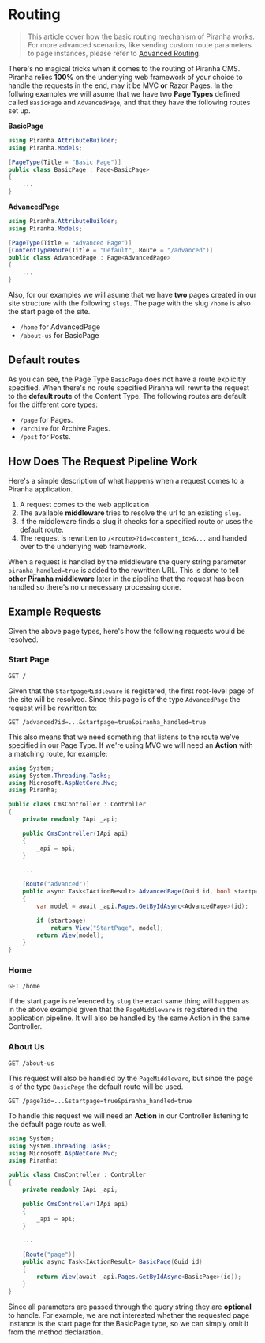 # Routing

> This article cover how the basic routing mechanism of Piranha works. For more advanced scenarios, like sending custom route parameters to page instances, please refer to [Advanced Routing](advanced-routing).

There's no magical tricks when it comes to the routing of Piranha CMS. Piranha relies **100%** on the underlying web framework of your choice to handle the requests in the end, may it be MVC **or** Razor Pages. In the follwing examples we will asume that we have two **Page Types** defined called `BasicPage` and `AdvancedPage`, and that they have the following routes set up.

**BasicPage**

~~~ csharp
using Piranha.AttributeBuilder;
using Piranha.Models;

[PageType(Title = "Basic Page")]
public class BasicPage : Page<BasicPage>
{
    ...
}
~~~

**AdvancedPage**

~~~ csharp
using Piranha.AttributeBuilder;
using Piranha.Models;

[PageType(Title = "Advanced Page")]
[ContentTypeRoute(Title = "Default", Route = "/advanced")]
public class AdvancedPage : Page<AdvancedPage>
{
    ...
}
~~~

Also, for our examples we will asume that we have **two** pages created in our site structure with the following `slugs`. The page with the slug `/home` is also the start page of the site.

* `/home` for AdvancedPage
* `/about-us` for BasicPage

## Default routes

As you can see, the Page Type `BasicPage` does not have a route explicitly specified. When there's no route specified Piranha will rewrite the request to the **default route** of the Content Type. The following routes are default for the different core types:

* `/page` for Pages.
* `/archive` for Archive Pages.
* `/post` for Posts.

## How Does The Request Pipeline Work

Here's a simple description of what happens when a request comes to a Piranha application.

1. A request comes to the web application
2. The available **middleware** tries to resolve the url to an existing `slug`.
3. If the middleware finds a slug it checks for a specified route or uses the default route.
4. The request is rewritten to `/<route>?id=<content_id>&...` and handed over to the underlying web framework.

When a request is handled by the middleware the query string parameter `piranha_handled=true` is added to the rewritten URL. This is done to tell **other Piranha middleware** later in the pipeline that the request has been handled so there's no unnecessary processing done.

## Example Requests

Given the above page types, here's how the following requests would be resolved.

### Start Page

`GET /`

Given that the `StartpageMiddleware` is registered, the first root-level page of the site will be resolved. Since this page is of the type `AdvancedPage` the request will be rewritten to:

`GET /advanced?id=...&startpage=true&piranha_handled=true`

This also means that we need something that listens to the route we've specified in our Page Type. If we're using MVC we will need an **Action** with a matching route, for example:

~~~ csharp
using System;
using System.Threading.Tasks;
using Microsoft.AspNetCore.Mvc;
using Piranha;

public class CmsController : Controller
{
    private readonly IApi _api;

    public CmsController(IApi api)
    {
        _api = api;
    }

    ...

    [Route("advanced")]
    public async Task<IActionResult> AdvancedPage(Guid id, bool startpage)
    {
        var model = await _api.Pages.GetByIdAsync<AdvancedPage>(id);

        if (startpage)
            return View("StartPage", model);
        return View(model);
    }
}
~~~

### Home

`GET /home`

If the start page is referenced by `slug` the exact same thing will happen as in the above example given that the `PageMiddleware` is registered in the application pipeline. It will also be handled by the same Action in the same Controller.

### About Us

`GET /about-us`

This request will also be handled by the `PageMiddleware`, but since the page is of the type `BasicPage` the default route will be used.

`GET /page?id=...&startpage=true&piranha_handled=true`

To handle this request we will need an **Action** in our Controller listening to the default page route as well.

~~~ csharp
using System;
using System.Threading.Tasks;
using Microsoft.AspNetCore.Mvc;
using Piranha;

public class CmsController : Controller
{
    private readonly IApi _api;

    public CmsController(IApi api)
    {
        _api = api;
    }

    ...

    [Route("page")]
    public async Task<IActionResult> BasicPage(Guid id)
    {
        return View(await _api.Pages.GetByIdAsync<BasicPage>(id));
    }
}
~~~

Since all parameters are passed through the query string they are **optional** to handle. For example, we are not interested whether the requested page instance is the start page for the BasicPage type, so we can simply omit it from the method declaration.
